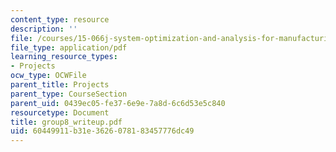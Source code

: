 ```yaml
---
content_type: resource
description: ''
file: /courses/15-066j-system-optimization-and-analysis-for-manufacturing-summer-2003/60449911b31e3626078183457776dc49_group8_writeup.pdf
file_type: application/pdf
learning_resource_types:
- Projects
ocw_type: OCWFile
parent_title: Projects
parent_type: CourseSection
parent_uid: 0439ec05-fe37-6e9e-7a8d-6c6d53e5c840
resourcetype: Document
title: group8_writeup.pdf
uid: 60449911-b31e-3626-0781-83457776dc49
---
```

